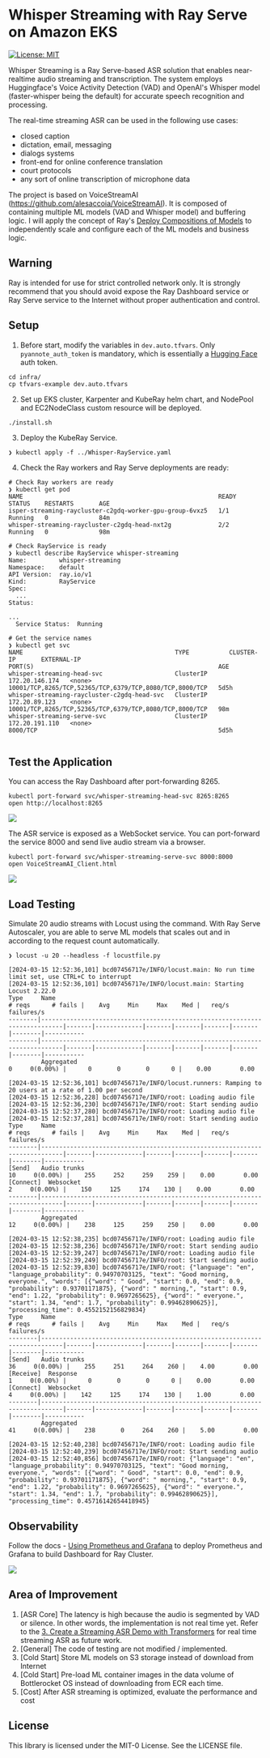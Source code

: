 # Whisper Streaming with Ray Serve on Amazon EKS

[![License: MIT](https://img.shields.io/badge/license-MIT-blue.svg)](https://opensource.org/licenses/MIT)

Whisper Streaming is a Ray Serve-based ASR solution that enables near-realtime audio streaming and transcription. The system employs Huggingface's Voice Activity Detection (VAD) and OpenAI's Whisper model (faster-whisper being the default) for accurate speech recognition and processing. 

The real-time streaming ASR can be used in the following use cases: 

* closed caption
* dictation, email, messaging
* dialogs systems
* front-end for online conference translation
* court protocols
* any sort of online transcription of microphone data

The project is based on VoiceStreamAI (https://github.com/alesaccoia/VoiceStreamAI). It is composed of containing multiple ML models (VAD and Whisper model) and buffering logic. I will apply the concept of Ray's [Deploy Compositions of Models](https://docs.ray.io/en/latest/serve/model_composition.html#compose-deployments-using-deploymenthandles) to independently scale and configure each of the ML models and business logic.

## Warning 

Ray is intended for use for strict controlled network only. It is strongly recommend that you should avoid expose the Ray Dashboard service or Ray Serve service to the Internet without proper authentication and control.    

## Setup

1. Before start, modify the variables in `dev.auto.tfvars`. Only `pyannote_auth_token` is mandatory, which is essentially a [Hugging Face](https://huggingface.co/) auth token.

```
cd infra/
cp tfvars-example dev.auto.tfvars
```

2. Set up EKS cluster, Karpenter and KubeRay helm chart, and NodePool and EC2NodeClass custom resource will be deployed. 

```
./install.sh
```

3. Deploy the KubeRay Service.
```
❯ kubectl apply -f ../Whisper-RayService.yaml
```

4. Check the Ray workers and Ray Serve deployments are ready:

```
# Check Ray workers are ready
❯ kubectl get pod
NAME                                                      READY   STATUS    RESTARTS       AGE
isper-streaming-raycluster-c2gdq-worker-gpu-group-6vxz5   1/1     Running   0              84m
whisper-streaming-raycluster-c2gdq-head-nxt2g             2/2     Running   0              98m

# Check RayService is ready 
❯ kubectl describe RayService whisper-streaming
Name:         whisper-streaming
Namespace:    default
API Version:  ray.io/v1
Kind:         RayService
Spec:
  ...
Status:

...
  Service Status:  Running

# Get the service names
❯ kubectl get svc
NAME                                          TYPE           CLUSTER-IP       EXTERNAL-IP                                                                         PORT(S)                                                   AGE
whisper-streaming-head-svc                    ClusterIP      172.20.146.174   <none>                                                                              10001/TCP,8265/TCP,52365/TCP,6379/TCP,8080/TCP,8000/TCP   5d5h
whisper-streaming-raycluster-c2gdq-head-svc   ClusterIP      172.20.89.123    <none>                                                                              10001/TCP,8265/TCP,52365/TCP,6379/TCP,8080/TCP,8000/TCP   98m
whisper-streaming-serve-svc                   ClusterIP      172.20.191.110   <none>                                                                              8000/TCP                                                  5d5h


```
## Test the Application

You can access the Ray Dashboard after port-forwarding 8265.
```
kubectl port-forward svc/whisper-streaming-head-svc 8265:8265
open http://localhost:8265 
```

![](img/ray_serve_dashboard.png)

The ASR service is exposed as a WebSocket service. You can port-forward the service 8000 and send live audio stream via a browser.

```
kubectl port-forward svc/whisper-streaming-serve-svc 8000:8000
open VoiceStreamAI_Client.html
```

![](img/client_demo.png)

## Load Testing

Simulate 20 audio streams with Locust using the command. With Ray Serve Autoscaler, you are able to serve ML models that scales out and in according to the request count automatically.  
```
❯ locust -u 20 --headless -f locustfile.py

[2024-03-15 12:52:36,101] bcd07456717e/INFO/locust.main: No run time limit set, use CTRL+C to interrupt
[2024-03-15 12:52:36,101] bcd07456717e/INFO/locust.main: Starting Locust 2.22.0
Type     Name                                                                          # reqs      # fails |    Avg     Min     Max    Med |   req/s  failures/s
--------|----------------------------------------------------------------------------|-------|-------------|-------|-------|-------|-------|--------|-----------
--------|----------------------------------------------------------------------------|-------|-------------|-------|-------|-------|-------|--------|-----------
         Aggregated                                                                         0     0(0.00%) |      0       0       0      0 |    0.00        0.00

[2024-03-15 12:52:36,101] bcd07456717e/INFO/locust.runners: Ramping to 20 users at a rate of 1.00 per second
[2024-03-15 12:52:36,228] bcd07456717e/INFO/root: Loading audio file
[2024-03-15 12:52:36,230] bcd07456717e/INFO/root: Start sending audio
[2024-03-15 12:52:37,280] bcd07456717e/INFO/root: Loading audio file
[2024-03-15 12:52:37,281] bcd07456717e/INFO/root: Start sending audio
Type     Name                                                                          # reqs      # fails |    Avg     Min     Max    Med |   req/s  failures/s
--------|----------------------------------------------------------------------------|-------|-------------|-------|-------|-------|-------|--------|-----------
[Send]   Audio trunks                                                                      10     0(0.00%) |    255     252     259    259 |    0.00        0.00
[Connect]  Websocket                                                                          2     0(0.00%) |    150     125     174    130 |    0.00        0.00
--------|----------------------------------------------------------------------------|-------|-------------|-------|-------|-------|-------|--------|-----------
         Aggregated                                                                        12     0(0.00%) |    238     125     259    250 |    0.00        0.00

[2024-03-15 12:52:38,235] bcd07456717e/INFO/root: Loading audio file
[2024-03-15 12:52:38,236] bcd07456717e/INFO/root: Start sending audio
[2024-03-15 12:52:39,247] bcd07456717e/INFO/root: Loading audio file
[2024-03-15 12:52:39,249] bcd07456717e/INFO/root: Start sending audio
[2024-03-15 12:52:39,830] bcd07456717e/INFO/root: {"language": "en", "language_probability": 0.94970703125, "text": "Good morning, everyone.", "words": [{"word": " Good", "start": 0.0, "end": 0.9, "probability": 0.93701171875}, {"word": " morning,", "start": 0.9, "end": 1.22, "probability": 0.9697265625}, {"word": " everyone.", "start": 1.34, "end": 1.7, "probability": 0.99462890625}], "processing_time": 0.4552152156829834}
Type     Name                                                                          # reqs      # fails |    Avg     Min     Max    Med |   req/s  failures/s
--------|----------------------------------------------------------------------------|-------|-------------|-------|-------|-------|-------|--------|-----------
[Send]   Audio trunks                                                                      36     0(0.00%) |    255     251     264    260 |    4.00        0.00
[Receive]  Response                                                                           1     0(0.00%) |      0       0       0      0 |    0.00        0.00
[Connect]  Websocket                                                                          4     0(0.00%) |    142     125     174    130 |    1.00        0.00
--------|----------------------------------------------------------------------------|-------|-------------|-------|-------|-------|-------|--------|-----------
         Aggregated                                                                        41     0(0.00%) |    238       0     264    260 |    5.00        0.00

[2024-03-15 12:52:40,238] bcd07456717e/INFO/root: Loading audio file
[2024-03-15 12:52:40,239] bcd07456717e/INFO/root: Start sending audio
[2024-03-15 12:52:40,856] bcd07456717e/INFO/root: {"language": "en", "language_probability": 0.94970703125, "text": "Good morning, everyone.", "words": [{"word": " Good", "start": 0.0, "end": 0.9, "probability": 0.93701171875}, {"word": " morning,", "start": 0.9, "end": 1.22, "probability": 0.9697265625}, {"word": " everyone.", "start": 1.34, "end": 1.7, "probability": 0.99462890625}], "processing_time": 0.45716142654418945}

```
## Observability

Follow the docs - [Using Prometheus and Grafana](https://docs.ray.io/en/latest/cluster/kubernetes/k8s-ecosystem/prometheus-grafana.html) to deploy Prometheus and Grafana to build Dashboard for Ray Cluster.

![](img/server_deploy_grafana.png)

## Area of Improvement

1. [ASR Core] The latency is high because the audio is segmented by VAD or silence. In other words, the implementation is not real time yet. Refer to the [3. Create a Streaming ASR Demo with Transformers](https://www.gradio.app/guides/real-time-speech-recognition) for real time streaming ASR as future work.
2. [General] The code of testing are not modified / implemented.
3. [Cold Start] Store ML models on S3 storage instead of download from Internet 
4. [Cold Start] Pre-load ML container images in the data volume of Bottlerocket OS instead of downloading from ECR each time. 
5. [Cost] After ASR streaming is optimized, evaluate the performance and cost  

## License

This library is licensed under the MIT-0 License. See the LICENSE file.

